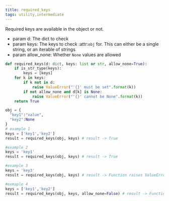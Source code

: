 ```yaml
---
title: required_keys
tags: utility,intermediate
---
```


Required keys are available in the object or not.

- param d: The dict to check
- param keys: The keys to check :attr:`obj` for. This can either be a single string, or an iterable of strings
- param allow_none: Whether ``None`` values are allowed

```py
def required_keys(d: dict, keys: list or str, allow_none=True):
    if is_str_type(keys):
        keys = [keys]
    for k in keys:
        if k not in d:
            raise ValueError("'{}' must be set".format(k))
        if not allow_none and d[k] is None:
            raise ValueError("'{}' cannot be None".format(k))
    return True
```

```py
obj = {
  "key1":"value",
  "key2":None
}
# example 1
keys = ['key1','key2']
result = required_keys(obj, keys) # result -> True

#example 2
keys = 'key1'
result = required_keys(obj, keys) # result -> True

#example 3
keys = 'key3'
result = required_keys(obj, keys) # result -> Function raises ValueError

#exmaple 4
keys = ['key1','key2']
result = required_keys(obj, keys, allow_none=False) # result -> Function raises ValueError

```
